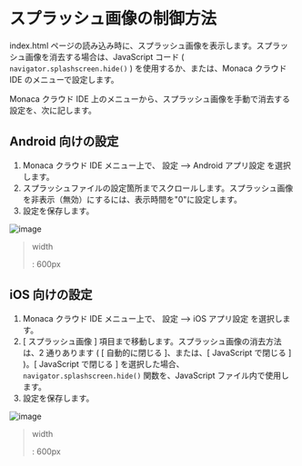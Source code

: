 スプラッシュ画像の制御方法
==========================

index.html
ページの読み込み時に、スプラッシュ画像を表示します。スプラッシュ画像を消去する場合は、JavaScript
コード ( `navigator.splashscreen.hide()` ) を使用するか、または、Monaca
クラウド IDE のメニューで設定します。

Monaca クラウド IDE
上のメニューから、スプラッシュ画像を手動で消去する設定を、次に記します。

Android 向けの設定
------------------

1.  Monaca クラウド IDE メニュー上で、 設定 --&gt; Android アプリ設定
    を選択します。
2.  スプラッシュファイルの設定箇所までスクロールします。スプラッシュ画像を非表示（無効）にするには、表示時間を"0"に設定します。
3.  設定を保存します。

![image](images/splashScreen/1.png)

> width
>
> :   600px
>
iOS 向けの設定
--------------

1.  Monaca クラウド IDE メニュー上で、 設定 --&gt; iOS アプリ設定
    を選択します。
2.  \[ スプラッシュ画像 \]
    項目まで移動します。スプラッシュ画像の消去方法は、2 通りあります (
    \[ 自動的に閉じる \]、または、\[ JavaScript で閉じる \] )。\[
    JavaScript で閉じる \] を選択した場合、
    `navigator.splashscreen.hide()` 関数を、JavaScript
    ファイル内で使用します。
3.  設定を保存します。

![image](images/splashScreen/2.png)

> width
>
> :   600px
>

